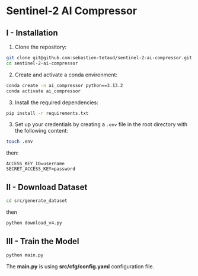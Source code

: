 # Sentinel-2 AI Compressor

## I - Installation

1. Clone the repository:

```bash
git clone git@github.com:sebastien-tetaud/sentinel-2-ai-compressor.git
cd sentinel-2-ai-compressor
```

2. Create and activate a conda environment:

```bash
conda create -n ai_compressor python==3.13.2
conda activate ai_compressor
```

3. Install the required dependencies:

```bash
pip install -r requirements.txt
```

3. Set up your credentials by creating a `.env` file in the root directory with the following content:

```bash
touch .env
```
then:

```
ACCESS_KEY_ID=username
SECRET_ACCESS_KEY=password
```

## II - Download Dataset

```bash
cd src/generate_dataset
```

then

```bash
python download_v4.py
```

## III - Train the Model

```bash
python main.py
```

The **main.py** is using **src/cfg/config.yaml** configuration file.
